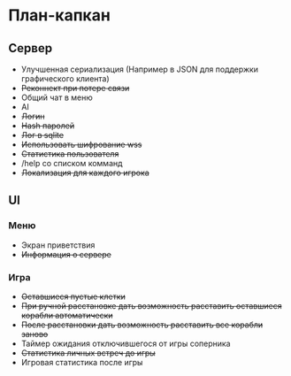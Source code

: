 # План-капкан
## Сервер
* Улучшенная сериализация (Например в JSON для поддержки графического клиента)
* ~~Реконнект при потере связи~~
* Общий чат в меню
* AI
* ~~Логин~~
* ~~Hash паролей~~
* ~~Лог в sqlite~~
* ~~Использовать шифрование wss~~
* ~~Статистика пользователя~~
* /help со списком комманд
* ~~Локализация для каждого игрока~~
## UI
### Меню
* Экран приветствия
* ~~Информация о сервере~~
### Игра
* ~~Оставшиеся пустые клетки~~
* ~~При ручной расстановке дать возможность расставить оставшиеся корабли автоматически~~
* ~~После расстановки дать возможность расставить все корабли заново~~
* Таймер ожидания отключившегося от игры соперника
* ~~Статистика личных встреч до игры~~
* Игровая статистика после игры